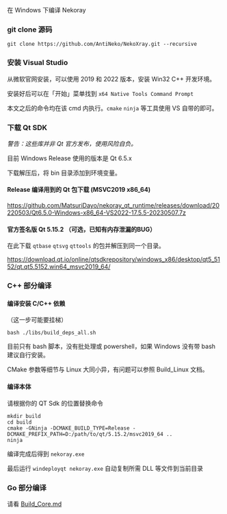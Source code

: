 在 Windows 下编译 Nekoray

### git clone 源码

```
git clone https://github.com/AntiNeko/NekoXray.git --recursive
```

### 安装 Visual Studio

从微软官网安装，可以使用 2019 和 2022 版本，安装 Win32 C++ 开发环境。

安装好后可以在「开始」菜单找到 `x64 Native Tools Command Prompt`

本文之后的命令均在该 cmd 内执行。`cmake` `ninja` 等工具使用 VS 自带的即可。

### 下载 Qt SDK

_警告：这些库并非 Qt 官方发布，使用风险自负。_

目前 Windows Release 使用的版本是 Qt 6.5.x

下载解压后，将 bin 目录添加到环境变量。

#### Release 编译用到的 Qt 包下载 (MSVC2019 x86_64)

https://github.com/MatsuriDayo/nekoray_qt_runtime/releases/download/20220503/Qt6.5.0-Windows-x86_64-VS2022-17.5.5-20230507.7z

#### 官方签名版 Qt 5.15.2 （可选，已知有内存泄漏的BUG）

在此下载 `qtbase` `qtsvg` `qttools` 的包并解压到同一个目录。

https://download.qt.io/online/qtsdkrepository/windows_x86/desktop/qt5_5152/qt.qt5.5152.win64_msvc2019_64/

### C++ 部分编译

#### 编译安装 C/C++ 依赖

（这一步可能要挂梯）

```shell
bash ./libs/build_deps_all.sh
```

目前只有 bash 脚本，没有批处理或 powershell，如果 Windows 没有带 bash 建议自行安装。

CMake 参数等细节与 Linux 大同小异，有问题可以参照 Build_Linux 文档。

#### 编译本体

请根据你的 QT Sdk 的位置替换命令

```shell
mkdir build
cd build
cmake -GNinja -DCMAKE_BUILD_TYPE=Release -DCMAKE_PREFIX_PATH=D:/path/to/qt/5.15.2/msvc2019_64 ..
ninja
```

编译完成后得到 `nekoray.exe`

最后运行 `windeployqt nekoray.exe` 自动复制所需 DLL 等文件到当前目录

### Go 部分编译

请看 [Build_Core.md](./Build_Core.md)
